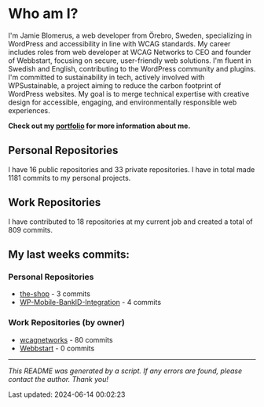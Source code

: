 # Who am I?
I'm Jamie Blomerus, a web developer from Örebro, Sweden, specializing in WordPress and accessibility in line with WCAG standards. My career includes roles from web developer at WCAG Networks to CEO and founder of Webbstart, focusing on secure, user-friendly web solutions. I'm fluent in Swedish and English, contributing to the WordPress community and plugins. I'm committed to sustainability in tech, actively involved with WPSustainable, a project aiming to reduce the carbon footprint of WordPress websites. My goal is to merge technical expertise with creative design for accessible, engaging, and environmentally responsible web experiences.

**Check out my [portfolio](jamie.blomerus.se) for more information about me.**

## Personal Repositories
I have 16 public repositories and 33 private repositories. I have in total made 1181 commits to my personal projects.

## Work Repositories
I have contributed to 18 repositories at my current job and created a total of 809 commits.
## My last weeks commits:
### Personal Repositories
* [the-shop](https://github.com/Automatiserad-testning-och-testverktyg/the-shop) - 3 commits
* [WP-Mobile-BankID-Integration](https://github.com/jamieblomerus/WP-Mobile-BankID-Integration) - 4 commits

### Work Repositories (by owner)
* [wcagnetworks](https://github.com/wcagnetworks) - 80 commits
* [Webbstart](https://github.com/Webbstart) - 0 commits

---

*This README was generated by a script. If any errors are found, please contact the author. Thank you!*

Last updated: 2024-06-14 00:02:23